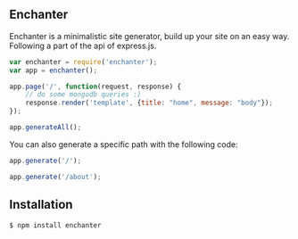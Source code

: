 ## Enchanter

Enchanter is a minimalistic site generator, build up your site on an easy way.
Following a part of the api of express.js.

```js
var enchanter = require('enchanter');
var app = enchanter();

app.page('/', function(request, response) {
    // do some mongodb queries :)
    response.render('template', {title: "home", message: "body"});
});

app.generateAll();
```

You can also generate a specific path with the following code:

```js
app.generate('/');

app.generate('/about');
```

## Installation

```bash
$ npm install enchanter
```